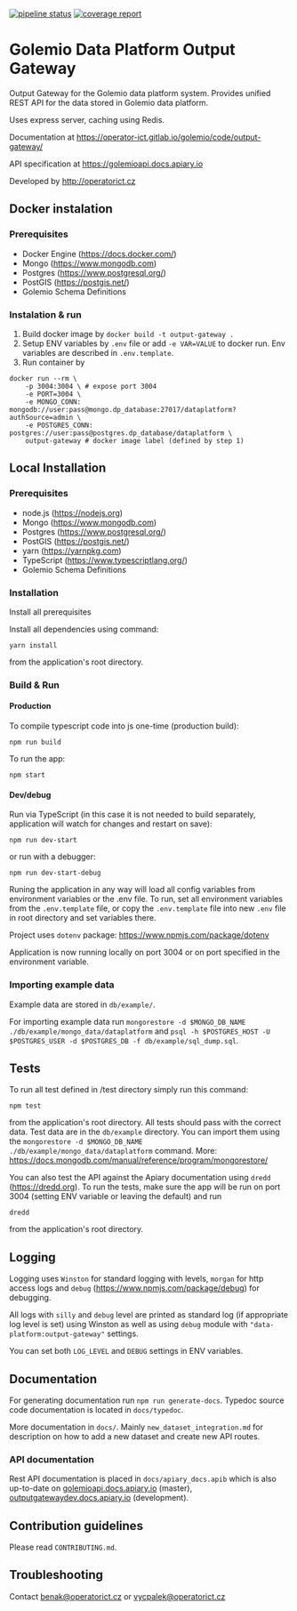 [![pipeline status](https://gitlab.com/operator-ict/golemio/code/output-gateway/badges/master/pipeline.svg)](https://gitlab.com/operator-ict/golemio/code/output-gateway/commits/master)
[![coverage report](https://gitlab.com/operator-ict/golemio/code/output-gateway/badges/master/coverage.svg)](https://gitlab.com/operator-ict/golemio/code/output-gateway/commits/master)


# Golemio Data Platform Output Gateway

Output Gateway for the Golemio data platform system. Provides unified REST API for the data stored in Golemio data platform.

Uses express server, caching using Redis.

Documentation at https://operator-ict.gitlab.io/golemio/code/output-gateway/

API specification at https://golemioapi.docs.apiary.io

Developed by http://operatorict.cz

## Docker instalation

### Prerequisites
- Docker Engine (https://docs.docker.com/)
- Mongo (https://www.mongodb.com)
- Postgres (https://www.postgresql.org/)
- PostGIS (https://postgis.net/)
- Golemio Schema Definitions

### Instalation & run

1. Build docker image by `docker build -t output-gateway .`
2. Setup ENV variables by `.env` file or add `-e VAR=VALUE` to docker run. Env variables are described in `.env.template`.
3. Run container by

```
docker run --rm \
    -p 3004:3004 \ # expose port 3004
    -e PORT=3004 \
    -e MONGO_CONN: mongodb://user:pass@mongo.dp_database:27017/dataplatform?authSource=admin \
    -e POSTGRES_CONN: postgres://user:pass@postgres.dp_database/dataplatform \
    output-gateway # docker image label (defined by step 1)
```

## Local Installation

### Prerequisites

- node.js (https://nodejs.org)
- Mongo (https://www.mongodb.com)
- Postgres (https://www.postgresql.org/)
- PostGIS (https://postgis.net/)
- yarn (https://yarnpkg.com)
- TypeScript (https://www.typescriptlang.org/)
- Golemio Schema Definitions

### Installation

Install all prerequisites

Install all dependencies using command:
```
yarn install
```

from the application's root directory.

### Build & Run

#### Production

To compile typescript code into js one-time (production build):
```
npm run build
```
To run the app:

```
npm start
```

#### Dev/debug
Run via TypeScript (in this case it is not needed to build separately, application will watch for changes and restart on save):
```
npm run dev-start
```
or run with a debugger:
```
npm run dev-start-debug
```

Runing the application in any way will load all config variables from environment variables or the .env file. To run, set all environment variables from the `.env.template` file, or copy the `.env.template` file into new `.env` file in root directory and set variables there.

Project uses `dotenv` package: https://www.npmjs.com/package/dotenv

Application is now running locally on port 3004 or on port specified in the environment variable.

### Importing example data

Example data are stored in `db/example/`.

For importing example data run `mongorestore -d $MONGO_DB_NAME ./db/example/mongo_data/dataplatform` and `psql -h $POSTGRES_HOST -U $POSTGRES_USER -d $POSTGRES_DB -f db/example/sql_dump.sql`.

## Tests

To run all test defined in /test directory simply run this command:
```
npm test
```
from the application's root directory. All tests should pass with the correct data. Test data are in the `db/example` directory. You can import them using the `mongorestore -d $MONGO_DB_NAME ./db/example/mongo_data/dataplatform` command. More: https://docs.mongodb.com/manual/reference/program/mongorestore/

You can also test the API against the Apiary documentation using `dredd` (https://dredd.org). To run the tests, make sure the app will be run on port 3004 (setting ENV variable or leaving the default) and run
```
dredd
```
from the application's root directory.

## Logging

Logging uses `Winston` for standard logging with levels, `morgan` for http access logs and `debug` (https://www.npmjs.com/package/debug) for debugging.

All logs with `silly` and `debug` level are printed as standard log (if appropriate log level is set) using Winston as well as using `debug` module with `"data-platform:output-gateway"` settings.

You can set both `LOG_LEVEL` and `DEBUG` settings in ENV variables.

## Documentation

For generating documentation run `npm run generate-docs`. Typedoc source code documentation is located in `docs/typedoc`.

More documentation in `docs/`. Mainly `new_dataset_integration.md` for description on how to add a new dataset and create new API routes.

### API documentation

Rest API documentation is placed in `docs/apiary_docs.apib` which is also up-to-date on [golemioapi.docs.apiary.io](https://golemioapi.docs.apiary.io/#) (master), [outputgatewaydev.docs.apiary.io](https://outputgatewaydev.docs.apiary.io/#) (development).

## Contribution guidelines

Please read `CONTRIBUTING.md`.

## Troubleshooting

Contact benak@operatorict.cz or vycpalek@operatorict.cz